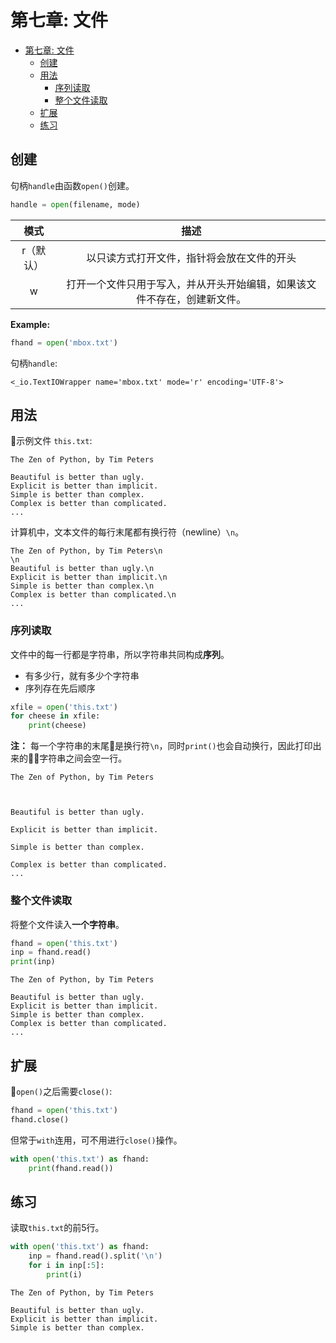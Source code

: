 # 第七章: 文件
- [第七章: 文件](#第七章-文件)
	- [创建](#创建)
	- [用法](#用法)
		- [序列读取](#序列读取)
		- [整个文件读取](#整个文件读取)
	- [扩展](#扩展)
	- [练习](#练习)

## 创建
句柄`handle`由函数`open()`创建。
```Python
handle = open(filename, mode)
```
|   模式    |                                   描述                                   |
|:---------:|:------------------------------------------------------------------------:|
| r（默认） |                以只读方式打开文件，指针将会放在文件的开头             |
|     w     | 打开一个文件只用于写入，并从开头开始编辑，如果该文件不存在，创建新文件。 |
**Example:**
```python
fhand = open('mbox.txt')
```
句柄`handle`:
```
<_io.TextIOWrapper name='mbox.txt' mode='r' encoding='UTF-8'>
```
## 用法
示例文件 `this.txt`:
```
The Zen of Python, by Tim Peters

Beautiful is better than ugly.
Explicit is better than implicit.
Simple is better than complex.
Complex is better than complicated.
...
```
计算机中，文本文件的每行末尾都有换行符（newline）`\n`。
```
The Zen of Python, by Tim Peters\n
\n
Beautiful is better than ugly.\n
Explicit is better than implicit.\n
Simple is better than complex.\n
Complex is better than complicated.\n
...
```

### 序列读取
文件中的每一行都是字符串，所以字符串共同构成**序列**。
* 有多少行，就有多少个字符串
* 序列存在先后顺序
```Python
xfile = open('this.txt')
for cheese in xfile:
    print(cheese)
```
**注：** 每一个字符串的末尾是换行符`\n`，同时`print()`也会自动换行，因此打印出来的字符串之间会空一行。
```
The Zen of Python, by Tim Peters



Beautiful is better than ugly.

Explicit is better than implicit.

Simple is better than complex.

Complex is better than complicated.
...
```
### 整个文件读取
将整个文件读入**一个字符串**。
```Python
fhand = open('this.txt')
inp = fhand.read()
print(inp)
```
```
The Zen of Python, by Tim Peters

Beautiful is better than ugly.
Explicit is better than implicit.
Simple is better than complex.
Complex is better than complicated.
...
```

## 扩展
`open()`之后需要`close()`:
```Python
fhand = open('this.txt')
fhand.close()
```
但常于`with`连用，可不用进行`close()`操作。
```Python
with open('this.txt') as fhand:
    print(fhand.read())
```

## 练习
读取`this.txt`的前5行。
```Python
with open('this.txt') as fhand:
    inp = fhand.read().split('\n')
    for i in inp[:5]:
        print(i)
```
```
The Zen of Python, by Tim Peters

Beautiful is better than ugly.
Explicit is better than implicit.
Simple is better than complex.
```
